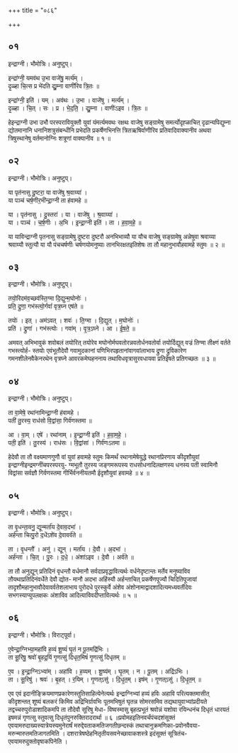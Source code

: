 +++
title = "०८६"

+++


## ०१
इन्द्राग्नी। भौमोत्रिः। अनुष्टुप्।

इन्द्रा॑ग्नी॒ यमव॑थ उ॒भा वाजे॑षु॒ मर्त्य॑म् ।  
दृ॒ळ्हा चि॒त्स प्र भे॑दति द्यु॒म्ना वाणी॑रिव त्रि॒तः ॥

इन्द्रा॑ग्नी॒ इति॑ । यम् । अव॑थः । उ॒भा । वाजे॑षु । मर्त्य॑म् ।  
दृ॒ळ्हा । चि॒त् । सः । प्र । भे॒द॒ति॒ । द्यु॒म्ना । वाणीः॑ऽइव । त्रि॒तः ॥

हेइन्द्राग्नी उभा उभौ परस्परावियुक्तौ युवां यंमर्त्यमवथः रक्षथः वाजेषु सङ्ग्रामेषु समर्त्योदृह्ळाचित् दृढान्यपिद्युम्ना द्योतमानानि धनानिशत्रुसंबन्धीनि प्रभेदति प्रकर्षेणभिनत्ति त्रितऋषिर्वाणीरिव प्रतिवादिवाक्यानीव अथवा त्रिषुस्थानेषु वर्तमानोग्निः शत्रूणां वाक्यानीव ॥ १ ॥

## ०२
इन्द्राग्नी। भौमोत्रिः। अनुष्टुप्।

या पृत॑नासु दु॒ष्टरा॒ या वाजे॑षु श्र॒वाय्या॑ ।  
या पञ्च॑ चर्ष॒णीर॒भी॑न्द्रा॒ग्नी ता ह॑वामहे ॥

या । पृत॑नासु । दु॒स्तरा॑ । या । वाजे॑षु । श्र॒वाय्या॑ ।  
या । पञ्च॑ । च॒र्ष॒णीः । अ॒भि । इ॒न्द्रा॒ग्नी इति॑ । ता । ह॒वा॒म॒हे॒ ॥

या याविन्द्राग्नी पृतनासु सङ्ग्रामेषु दुष्टरा दुष्टरौ अनभिभाव्यौ या यौच वाजेषु सङ्ग्रामेषु अन्नेषुवा श्रवाय्या श्रवाय्यौ स्तुत्यौ या यौ पंचचर्षणीः चर्षणयोमनुष्याः तानभिरक्षतइतिशेषः ता तौ महानुभावौहवामहे स्तुमः ॥ २ ॥

## ०३
इन्द्राग्नी। भौमोत्रिः। अनुष्टुप्।

तयो॒रिदम॑व॒च्छव॑स्ति॒ग्मा दि॒द्युन्म॒घोनोः॑ ।  
प्रति॒ द्रुणा॒ गभ॑स्त्यो॒र्गवां॑ वृत्र॒घ्न एष॑ते ॥

तयोः॑ । इत् । अम॑ऽवत् । शवः॑ । ति॒ग्मा । दि॒द्युत् । म॒घोनोः॑ ।  
प्रति॑ । द्रुणा॑ । गभ॑स्त्योः । गवा॑म् । वृ॒त्र॒ऽघ्ने । आ । ई॒ष॒ते॒ ॥

अमवत् अभिभावुकं शवोबलं तयोरित् तयोरेव मघोनोर्मघवतोरन्नवतोर्धनवतोर्वा तयोर्दिद्युत् वज्रं तिग्मा तीक्ष्णं वर्तते गभस्त्योर्ह- स्तयोः एवंभूतौदेवौ गवामुदकानां पणिभिरपहृतानांवागवांलाभाय द्रुणा द्रुविकारेण गमनशीलेनवैकेनरथेन वृत्रघ्ने आवरकमेघहननाय तथाविधवृत्रासुरवधायवा प्रतिईषते प्रतिगच्छतः ॥ ३ ॥

## ०४
इन्द्राग्नी। भौमोत्रिः। अनुष्टुप्।

ता वा॒मेषे॒ रथा॑नामिन्द्रा॒ग्नी ह॑वामहे ।  
पती॑ तु॒रस्य॒ राध॑सो वि॒द्वांसा॒ गिर्व॑णस्तमा ॥

आ । वा॒म् । एषे॑ । रथा॑नाम् । इ॒न्द्रा॒ग्नी इति॑ । ह॒वा॒म॒हे॒ ।  
पती॒ इति॑ । तु॒रस्य॑ । राध॑सः । वि॒द्वांसा॑ । गिर्व॑णःऽतमा ॥

हेदेवौ ता तौ वक्ष्यमाणगुणौ वां युवां हवामहे स्तुमः किमर्थं रथानामेषेयुद्धे रथानांप्रेरणाय कीदृशौयुवां इन्द्राग्नीइन्द्रमग्नींचपरस्परयु- ग्मभूतौ तुरस्य जङ्गमरूपस्य राधसोधनादिलक्षणस्य धनस्य पती स्वामिनौ विद्वांसा सर्वज्ञौ गिर्वणस्तमा गीर्भिर्वननीयतमौ ईदृशौयुवां हवामहे ॥ ४ ॥

## ०५
इन्द्राग्नी। भौमोत्रिः। अनुष्टुप्।

ता वृ॒धन्ता॒वनु॒ द्यून्मर्ता॑य दे॒वाव॒दभा॑ ।  
अर्ह॑न्ता चित्पु॒रो द॒धेंऽशे॑व दे॒वावर्व॑ते ॥

ता । वृ॒धन्तौ॑ । अनु॑ । द्यून् । मर्ता॑य । दे॒वौ । अ॒दभा॑ ।  
अर्ह॑न्ता । चि॒त् । पु॒रः । द॒धे॒ । अंशा॑ऽइव । दे॒वौ । अर्व॑ते ॥

ता तौ अनुद्यून् प्रतिदिनं वृधन्तौ वर्धमानौ सर्वदाप्रवृद्धावित्यर्थः वर्धनेदृष्टान्तः मर्तेव मनुष्याविव तौयथाप्रतिदिनंवर्धेते देवौ द्योत- मानौ अदभा अहिंस्यौ अर्हन्ताचित् प्रकर्षेणपूज्यौ चिदितिपूजायां तादृशौमहानुभावौदेवावर्वतेशलाभाय पुरोदधे पुरस्कुर्वे अंशेव अंशोनामाद्वादशादित्यमध्यवर्तीदेवः सभगस्याप्युपलक्षकः अंशाविव आदित्याविवदीप्तावित्यर्थः ॥ ५ ॥

## ०६
इन्द्राग्नी। भौमोत्रिः। विराट्पूर्वा।

ए॒वेन्द्रा॒ग्निभ्या॒महा॑वि ह॒व्यं शू॒ष्यं॑ घृ॒तं न पू॒तमद्रि॑भिः ।  
ता सू॒रिषु॒ श्रवो॑ बृ॒हद्र॒यिं गृ॒णत्सु॑ दिधृत॒मिषं॑ गृ॒णत्सु॑ दिधृतम् ॥

ए॒व । इ॒न्द्रा॒ग्निऽभ्या॑म् । अहा॑वि । ह॒व्यम् । शू॒ष्य॑म् । घृ॒तम् । न । पू॒तम् । अद्रि॑ऽभिः ।  
ता । सू॒रिषु॑ । श्रवः॑ । बृ॒हत् । र॒यिम् । गृ॒णत्ऽसु॑ । दि॒धृ॒त॒म् । इष॑म् । गृ॒णत्ऽसु॑ । दि॒धृ॒त॒म् ॥

एव एवं इदानीङ्क्रियमाणप्रकारेणस्तुतिसाहित्येनेत्यर्थः इन्द्राग्निभ्यां हव्यं हविः अहावि परित्यक्तमासीत् कीदृशन्तत् शूष्यं बलकरं किमिव अद्रिभिर्ग्रावभिः पूतमभिषुतं घृतन्न सोमरसमिव तद्यथायुवाभ्यांप्रदीयते तद्वच्चरुपुरोडाशादिकमपि ता तौदेवौ सूरिषु मेधा- विष्वस्मासु बृहत्प्रभूतं श्रवोन्नं यशोवा रयिन्धनंच दिधृतं धारयतं इषमन्नं गृणत्सु स्तुवत्सु दिधृतंपुनरुक्तिरादरार्था ॥ ६ ॥प्रवोमहइतिनवर्चंपंचदशंसूक्तं एवयामरुदाख्यस्यात्रेयस्यमुनेरार्षं मरुद्देवताकमतिजगतीछन्दस्कं तथाचानुक्रमणिका-प्रवोनवैवया- मरुन्मारुतमतिजागतमिति । दशरात्रेषष्ठेहनितृतीयसवनेच्छावाकशस्त्रे इदंसूक्तं सूत्रितंच-एवयामरुदुक्तोवृषाकपिनेति ।